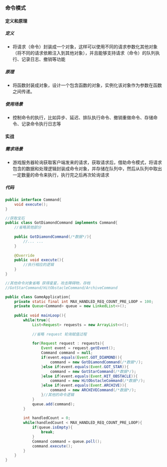 ### 命令模式

#### 定义和原理

##### 定义

- 将请求（命令）封装成一个对象，这样可以使用不同的请求参数化其他对象（将不同的请求依赖注入到其他对象），并且能够支持请求（命令）的队列执行、记录日志、撤销等功能

##### 原理

- 将函数封装成对象，设计一个包含函数的对象，实例化该对象作为参数在函数之间传递。

##### 使用场景

- 控制命令的执行，比如异步、延迟、排队执行命令、撤销重做命令、存储命令、记录命令执行日志等



#### 实战

##### 需求场景

- 游戏服务器轮询获取客户端发来的请求，获取请求后，借助命令模式，将请求包含的数据和处理逻辑封装成命令对象，并存储在队列中，然后从队列中取出一定数量的命令来执行，执行完之后再次轮询请求

##### 代码

```java
public interface Command{
    void execute();
}

//获取宝石
public class GotDiamondCommand implements Command{
    //省略其他部分
    
    public GotDiamondCommand(/*数据*/){
    	//... ...
    }
    
    @Override
    public void execute(){
        //执行相应的逻辑
    }
}

//其他命令对象省略 获得星星，攻击障碍物，存档
//GotStarCommand/HitObstacleCommand/ArchiveCommand

public class GameApplication{
    private static final int MAX_HANDLED_REQ_COUNT_PRE_LOOP = 100;
    private Queue<Command> queue = new LinkedList<>();
    
    public void mainLoop(){
        while(true){
            List<Request> requests = new ArrayList<>();
            
            //省略 request 轮询赋值过程
            
            for(Request request : requests){
                Event event = request.getEvent();
                Command command = null;
                if(event.equals(Event.GOT_DIAMOND)){
                    command = new GotDiamondCommand(/*数据*/);
                }else if(event.equals(Event.GOT_STAR)){
                    command = new GotStarCommand(/*数据*/);
                }else if(event.equals(Event.HIT_OBSTACLE)){
                    command = new HitObstacleCommand(/*数据*/);
                }else if(event.equals(Event.ARCHIVE)){
                    command = new ARCHIVECommand(/*数据*/);
                }//其他的命令逻辑
            }
            queue.add(command);
        }
        
        int handledCount = 0;
        while(handledCount < MAX_HANDLED_REQ_COUNT_PRE_LOOP){
            if(queue.isEmpty){
                break;
            }
           	Command command = queue.poll();
            command.execute();
        }
    }
}
```



